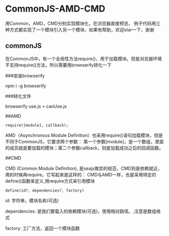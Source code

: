 # CommonJS-AMD-CMD
用Common，AMD，CMD分别实现模块化，在浏览器直接预览，
例子代码用三种方式都实现了一个模块引入另一个模块，如果有帮助，欢迎star一下，谢谢

## commonJS

在CommonJS中，有一个全局性方法require()，用于加载模块。但是浏览器环境不支持require()方法，所以需要用browserify转化一下

###安装browserify 

npm i -g browserify

###转化文件

browserify use.js > canUse.js

##AMD

    require([module], callback);

AMD（Asynchronous Module Definition）也采用require()语句加载模块，但是不同于CommonJS，它要求两个参数：
第一个参数[module]，是一个数组，里面的成员就是要加载的模块；第二个参数callback，则是加载成功之后的回调函数。

##CMD

CMD (Common Module Definition), 是seajs推崇的规范，CMD则是依赖就近，用的时候再require。它写起来是这样的：
CMD与AMD一样，也是采用特定的define()函数来定义,用require方式来引用模块

    define(id?, dependencies?, factory)

id: 字符串，模块名称(可选)

dependencies:  是我们要载入的依赖模块(可选)，使用相对路径。,注意是数组格式

factory:  工厂方法，返回一个模块函数

